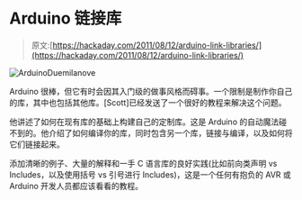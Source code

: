 # Arduino 链接库

> 原文:[https://hackaday.com/2011/08/12/arduino-link-libraries/](https://hackaday.com/2011/08/12/arduino-link-libraries/)

![](../Images/dad6d6a952138c7acd17a2412b0fe8d6.png "ArduinoDuemilanove")

Arduino 很棒，但它有时会因其入门级的做事风格而碍事。一个限制是制作你自己的库，其中也包括其他库。[Scott]已经发送了一个很好的教程来解决这个问题。

他讲述了如何在现有库的基础上构建自己的定制库。这是 Arduino 的自动魔法碰不到的。他介绍了如何编译你的库，同时包含另一个库，链接与编译，以及如何将它们链接起来。

添加清晰的例子、大量的解释和一手 C 语言库的良好实践(比如前向类声明 vs Includes，以及使用括号 vs 引号进行 Includes)，这是一个任何有抱负的 AVR 或 Arduino 开发人员都应该看看的教程。